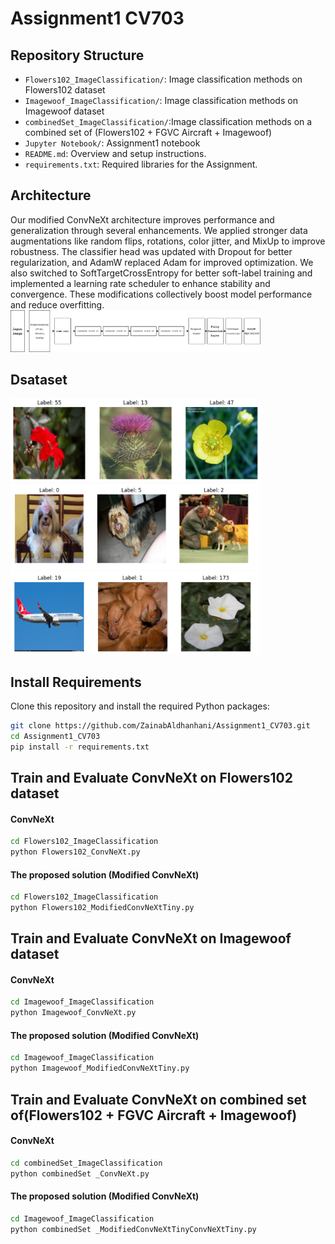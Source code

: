 # Assignment1 CV703

## Repository Structure

- `Flowers102_ImageClassification/`: Image classification methods on Flowers102 dataset
- `Imagewoof_ImageClassification/`: Image classification methods on Imagewoof dataset
- `combinedSet_ImageClassification/`:Image classification methods on a combined set of (Flowers102 + FGVC Aircraft + Imagewoof)
- `Jupyter Notebook/`: Assignment1 notebook
- `README.md`: Overview and setup instructions.
- `requirements.txt`: Required libraries for the Assignment.


## Architecture 
Our modified ConvNeXt architecture improves performance and generalization through several enhancements. We applied stronger data augmentations like random flips, rotations, color jitter, and MixUp to improve robustness. The classifier head was updated with Dropout for better regularization, and AdamW replaced Adam for improved optimization. We also switched to SoftTargetCrossEntropy for better soft-label training and implemented a learning rate scheduler to enhance stability and convergence. These modifications collectively boost model performance and reduce overfitting.
<img src="Figures/Diagram.png" alt="Diagram" width="400">

## Dsataset 
<img src="Figures/Flowers102.png" alt="Flowers102" width="400">

<img src="Figures/Imagewoof.png" alt="Flowers102" width="400">

<img src="Figures/combinedSet.png" alt="Flowers102" width="400">


## Install Requirements
Clone this repository and install the required Python packages:

```bash
git clone https://github.com/ZainabAldhanhani/Assignment1_CV703.git
cd Assignment1_CV703
pip install -r requirements.txt
```
## Train and Evaluate ConvNeXt on Flowers102 dataset
#### ConvNeXt
```bash
cd Flowers102_ImageClassification
python Flowers102_ConvNeXt.py
```
#### The proposed solution (Modified ConvNeXt)
```bash
cd Flowers102_ImageClassification
python Flowers102_ModifiedConvNeXtTiny.py
```

## Train and Evaluate ConvNeXt on Imagewoof dataset
#### ConvNeXt
```bash
cd Imagewoof_ImageClassification
python Imagewoof_ConvNeXt.py
```
#### The proposed solution (Modified ConvNeXt)
```bash
cd Imagewoof_ImageClassification
python Imagewoof_ModifiedConvNeXtTiny.py
``` 


## Train and Evaluate ConvNeXt on combined set of(Flowers102 + FGVC Aircraft + Imagewoof)
#### ConvNeXt
```bash
cd combinedSet_ImageClassification
python combinedSet _ConvNeXt.py
```
#### The proposed solution (Modified ConvNeXt)
```bash
cd Imagewoof_ImageClassification
python combinedSet _ModifiedConvNeXtTinyConvNeXtTiny.py
```
